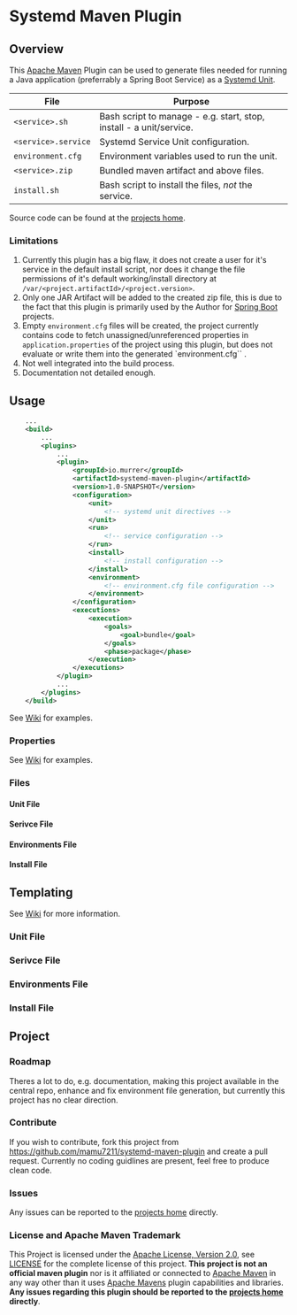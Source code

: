 # Systemd Maven Plugin

## Overview

This [Apache Maven](https://maven.apache.org/) Plugin can be used to generate files needed for running a Java 
application (preferrably a Spring Boot Service) as a [Systemd Unit](https://www.freedesktop.org/software/systemd/man/systemd.service.html).

|File|Purpose|
|---|---|
|`<service>.sh` | Bash script to manage - e.g. start, stop, install - a unit/service. |
|`<service>.service` | Systemd Service Unit configuration. | 
|`environment.cfg`| Environment variables used to run the unit. | 
|`<service>.zip`| Bundled maven artifact and above files. | 
|`install.sh` | Bash script to install the files, *not* the service. |

Source code can be found at the [projects home](https://github.com/mamu7211/systemd-maven-plugin).

### Limitations

1. Currently this plugin has a big flaw, it does not create a user for it's service in the default install script, nor
does it change the file permissions of it's default working/install directory at `/var/<project.artifactId>/<project.version>`.
2. Only one JAR Artifact will be added to the created zip file, this is due to the fact that this plugin is primarily used 
by the Author for [Spring Boot](https://spring.io/projects/spring-boot) projects.
3. Empty `environment.cfg` files will be created, the project currently contains code to fetch unassigned/unreferenced
properties in `application.properties` of the project using this plugin, but does not evaluate or write them into 
the generated `environment.cfg`` . 
4. Not well integrated into the build process.
5. Documentation not detailed enough.

## Usage

```xml
    ...
    <build>
        ...
        <plugins>
            ...
            <plugin>
                <groupId>io.murrer</groupId>
                <artifactId>systemd-maven-plugin</artifactId>
                <version>1.0-SNAPSHOT</version>
                <configuration>
                    <unit>
                        <!-- systemd unit directives -->
                    </unit>
                    <run>
                        <!-- service configuration -->
                    </run>
                    <install>
                        <!-- install configuration -->
                    </install>
                    <environment>
                        <!-- environment.cfg file configuration -->
                    </environment>
                </configuration>
                <executions>
                    <execution>
                        <goals>
                            <goal>bundle</goal>
                        </goals>
                        <phase>package</phase>
                    </execution>
                </executions>
            </plugin>
            ...
        </plugins>
    </build>
```

See [Wiki](https://github.com/mamu7211/systemd-maven-plugin/wiki/Usage) for examples.

### Properties

See [Wiki](https://github.com/mamu7211/systemd-maven-plugin/wiki/Properties) for examples.

### Files

#### Unit File

#### Serivce File

#### Environments File

#### Install File

## Templating

See [Wiki](https://github.com/mamu7211/systemd-maven-plugin/wiki/Templating) for more information.

### Unit File

### Serivce File

### Environments File

### Install File

## Project

### Roadmap

Theres a lot to do, e.g. documentation, making this project available in the central repo, enhance and fix 
environment file generation, but currently this project has no clear direction.

### Contribute

If you wish to contribute, fork this project from https://github.com/mamu7211/systemd-maven-plugin and create a 
pull request. Currently no coding guidlines are present, feel free to produce clean code.

### Issues

Any issues can be reported to the [projects home](https://github.com/mamu7211/systemd-maven-plugin/issues)
directly.

### License and Apache Maven Trademark

This Project is licensed under the [Apache License, Version 2.0](http://www.apache.org/licenses/LICENSE-2.0), 
see [LICENSE](./LICENSE) for the complete license of this project. **This project is not an official maven plugin**
nor is it affiliated or connected to [Apache Maven](https://maven.apache.org/) in any way other than it uses 
[Apache Mavens](https://maven.apache.org/) plugin capabilities and libraries. **Any issues regarding this plugin should
be reported to the [projects home](https://github.com/mamu7211/systemd-maven-plugin/issues) directly**.

